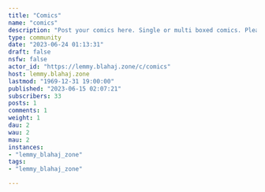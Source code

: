 ```yaml
---
title: "Comics" 
name: "comics"
description: "Post your comics here. Single or multi boxed comics. Please mark nsfw when appropriate.Same rules as primary server, no hate.Please warn others if there may be triggers.Please mark if the comic is yours either in the title or description "
type: community
date: "2023-06-24 01:13:31"
draft: false
nsfw: false
actor_id: "https://lemmy.blahaj.zone/c/comics"
host: lemmy.blahaj.zone
lastmod: "1969-12-31 19:00:00"
published: "2023-06-15 02:07:21"
subscribers: 33
posts: 1
comments: 1
weight: 1
dau: 2
wau: 2
mau: 2
instances:
- "lemmy_blahaj_zone"
tags: 
- "lemmy_blahaj_zone"

---
```

